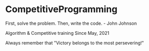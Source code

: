 # CompetitiveProgramming
First, solve the problem. Then, write the code. - John Johnson

Algorithm & Competitive training      Since May, 2021

Always remember that "Victory belongs to the most persevering!"

